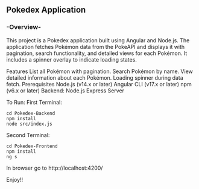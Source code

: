 <h2>Pokedex Application</h2>
<h3>-Overview-</h3>
This project is a Pokedex application built using Angular and Node.js. The application fetches Pokémon data from the PokeAPI and displays it with pagination, search functionality, and detailed views for each Pokémon. It includes a spinner overlay to indicate loading states.

Features
List all Pokémon with pagination.
Search Pokémon by name.
View detailed information about each Pokémon.
Loading spinner during data fetch.
Prerequisites
Node.js (v14.x or later)
Angular CLI (v17.x or later)
npm (v6.x or later)
Backend: Node.js Express Server

To Run:
First Terminal:
```
cd Pokedex-Backend
npm install
node src/index.js
```
Second Terminal:
```
cd Pokedex-Frontend
npm install
ng s
```
In browser go to http://localhost:4200/

Enjoy!!
